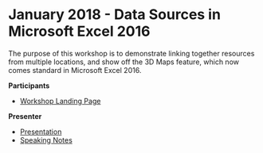 # January 2018 - Data Sources in Microsoft Excel 2016

The purpose of this workshop is to demonstrate linking together resources from multiple locations,
and show off the 3D Maps feature, which now comes standard in Microsoft Excel 2016.

**Participants**
- [Workshop Landing Page](2018-01-excel/index.htm)

**Presenter**
- [Presentation](2018-01-excel/presentation.pptx)
- [Speaking Notes](2018-01-excel/speakingNotes.md)
